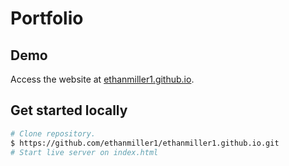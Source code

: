 # Portfolio

## Demo

Access the website at [ethanmiller1.github.io](https://ethanmiller1.github.io/).

## Get started locally

``` bash
# Clone repository.
$ https://github.com/ethanmiller1/ethanmiller1.github.io.git
# Start live server on index.html
```